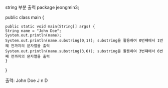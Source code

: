 string 부분 출력
package jeongmin3;

public class main {

	public static void main(String[] args) {
	String name = "John Doe";
	System.out.println(name);
	System.out.println(name.substring(0,1)); substring을 활용하여 0번쨰에서 1번쨰 전까지의 문자열을 출력
	System.out.println(name.substring(3,6)); substring을 활용하여 3번쨰에서 6번쨰 전까지의 문자열을 출력
	}

}

출력:
John Doe
J
n D
